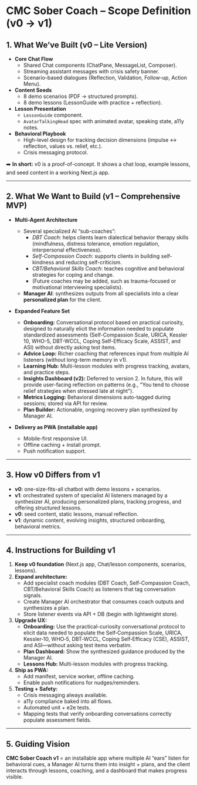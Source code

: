 # CMC Sober Coach – Scope Definition (v0 → v1)

## 1. What We’ve Built (v0 – Lite Version)
- **Core Chat Flow**
  - Shared Chat components (ChatPane, MessageList, Composer).
  - Streaming assistant messages with crisis safety banner.
  - Scenario-based dialogues (Reflection, Validation, Follow-up, Action Menu).
- **Content Seeds**
  - 8 demo scenarios (PDF → structured prompts).
  - 8 demo lessons (LessonGuide with practice + reflection).
- **Lesson Presentation**
  - `LessonGuide` component.
  - `AvatarTalkingHead` spec with animated avatar, speaking state, a11y notes.
- **Behavioral Playbook**
  - High-level design for tracking decision dimensions (impulse ↔ reflection, values vs. relief, etc.).
  - Crisis messaging protocol.

➡️ **In short:** v0 is a proof-of-concept. It shows a chat loop, example lessons, and seed content in a working Next.js app.

---

## 2. What We Want to Build (v1 – Comprehensive MVP)
- **Multi-Agent Architecture**
  - Several specialized AI “sub-coaches”:
    - *DBT Coach*: helps clients learn dialectical behavior therapy skills (mindfulness, distress tolerance, emotion regulation, interpersonal effectiveness).
    - *Self-Compassion Coach*: supports clients in building self-kindness and reducing self-criticism.
    - *CBT/Behavioral Skills Coach*: teaches cognitive and behavioral strategies for coping and change.
    - (Future coaches may be added, such as trauma-focused or motivational interviewing specialists).
  - **Manager AI**: synthesizes outputs from all specialists into a clear **personalized plan** for the client.

- **Expanded Feature Set**
  - **Onboarding:** Conversational protocol based on practical curiosity, designed to naturally elicit the information needed to populate standardized assessments (Self-Compassion Scale, URICA, Kessler 10, WHO-5, DBT-WCCL, Coping Self-Efficacy Scale, ASSIST, and ASI) without directly asking test items.
  - **Advice Loop:** Richer coaching that references input from multiple AI listeners (without long-term memory in v1).
  - **Learning Hub:** Multi-lesson modules with progress tracking, avatars, and practice steps.
  - **Insights Dashboard (v2):** Deferred to version 2. In future, this will provide user-facing reflection on patterns (e.g., \"You tend to choose relief strategies when stressed late at night\").
  - **Metrics Logging:** Behavioral dimensions auto-tagged during sessions; stored via API for review.
  - **Plan Builder:** Actionable, ongoing recovery plan synthesized by Manager AI.

- **Delivery as PWA (installable app)**
  - Mobile-first responsive UI.
  - Offline caching + install prompt.
  - Push notification support.

---

## 3. How v0 Differs from v1
- **v0**: one-size-fits-all chatbot with demo lessons + scenarios.
- **v1**: orchestrated system of specialist AI listeners managed by a synthesizer AI, producing personalized plans, tracking progress, and offering structured lessons.
- **v0**: seed content, static lessons, manual reflection.
- **v1**: dynamic content, evolving insights, structured onboarding, behavioral metrics.

---

## 4. Instructions for Building v1
1. **Keep v0 foundation** (Next.js app, Chat/lesson components, scenarios, lessons).
2. **Expand architecture:**
   - Add specialist coach modules (DBT Coach, Self-Compassion Coach, CBT/Behavioral Skills Coach) as listeners that tag conversation signals.
   - Create Manager AI orchestrator that consumes coach outputs and synthesizes a plan.
   - Store listener events via API + DB (begin with lightweight store).
3. **Upgrade UX:**
   - **Onboarding:** Use the practical-curiosity conversational protocol to elicit data needed to populate the Self‑Compassion Scale, URICA, Kessler‑10, WHO‑5, DBT‑WCCL, Coping Self‑Efficacy (CSE), ASSIST, and ASI—without asking test items verbatim.
   - **Plan Dashboard:** Show the synthesized guidance produced by the Manager AI.
   - **Lessons Hub:** Multi-lesson modules with progress tracking.
4. **Ship as PWA:**
   - Add manifest, service worker, offline caching.
   - Enable push notifications for nudges/reminders.
5. **Testing + Safety:**
   - Crisis messaging always available.
   - a11y compliance baked into all flows.
   - Automated unit + e2e tests.
   - Mapping tests that verify onboarding conversations correctly populate assessment fields.

---

## 5. Guiding Vision
**CMC Sober Coach v1** = an installable app where multiple AI “ears” listen for behavioral cues, a Manager AI turns them into insight + plans, and the client interacts through lessons, coaching, and a dashboard that makes progress visible.

